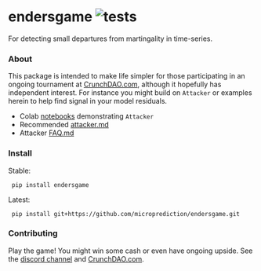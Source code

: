 # endersgame ![tests](https://github.com/microprediction/endersgame/actions/workflows/tests.yml/badge.svg)

For detecting small departures from martingality in time-series. 

### About
This package is intended to make life simpler for those participating in an ongoing tournament at [CrunchDAO.com](https://www.crunchdao.com), although it hopefully has independent interest. For instance you might build on `Attacker` or examples herein to help find signal in your model residuals.  

 - Colab [notebooks](https://github.com/microprediction/endersnotebooks) demonstrating `Attacker`
 - Recommended [attacker.md](https://github.com/microprediction/endersgame/blob/main/endersgame/attackers/attacker.md)
 - Attacker [FAQ.md](https://github.com/microprediction/endersgame/blob/main/endersgame/attackers/FAQ.md)


### Install 
Stable:

     pip install endersgame 

Latest:

     pip install git+https://github.com/microprediction/endersgame.git
 
### Contributing

Play the game! You might win some cash or even have ongoing upside. See the  [discord channel](https://discord.gg/td29hK6s) and [CrunchDAO.com](https://www.crunchdao.com). 


